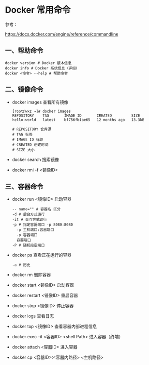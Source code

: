 # Docker 常用命令

参考：

https://docs.docker.com/engine/reference/commandline

## 一、帮助命令

```shell
docker version # Docker 版本信息
docker info # Docker 系统信息（详细）
docker <命令> --help # 帮助命令
```

## 二、镜像命令

- docker images 查看所有镜像

  ```shell
  [root@wxz ~]# docker images
  REPOSITORY    TAG       IMAGE ID       CREATED         SIZE
  hello-world   latest    bf756fb1ae65   12 months ago   13.3kB
  
  # REPOSITORY 仓库源
  # TAG 标签
  # IMAGE ID 标识
  # CREATED 创建时间
  # SIZE 大小
  ```

- docker search 搜索镜像

- docker rmi -f <镜像ID>

## 三、容器命令

- docker run <镜像ID> 启动容器

  ```shell
  -- name="" # 容器名 区分
  -d # 后台方式运行
  -it # 交互方式运行
  -p # 指定容器端口 -p 8080:8080
  	-p 主机端口:容器端口
  	-p 容器端口
  	容器端口
  -P # 随机指定端口
  ```

- docker ps 查看正在运行的容器

  ```shell
  -a # 历史
  ```

- docker rm 删除容器
- docker start <镜像ID> 启动容器
- docker restart <镜像ID> 重启容器
- docker stop <镜像ID> 停止容器
- docker logs 查看日志
- docker top <镜像ID> 查看容器内部进程信息
- docker exec -it <容器ID> \<shell Path\> 进入容器（终端）
- docker attach <容器ID> 进入容器
- docker cp <容器ID>:<容器内路径> <主机路径>



